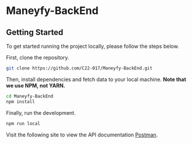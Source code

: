 # Maneyfy-BackEnd

<!-- prettier-ignore-start -->
<!-- markdownlint-disable -->
<!-- ALL-CONTRIBUTORS-BADGE:START - Do not remove or modify this section -->

## Getting Started

To get started running the project locally, please follow the steps below.

First, clone the repository.

```bash
git clone https://github.com/C22-017/Maneyfy-BackEnd.git
```

Then, install dependencies and fetch data to your local machine. **Note that we use NPM, not YARN.**

```bash
cd Maneyfy-BackEnd
npm install
```

Finally, run the development.

```bash
npm run local
```

Visit the following site to view the API documentation [Postman](https://documenter.getpostman.com/view/24721460/2s8YzP3QVG).

